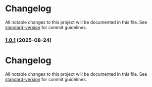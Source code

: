 # Changelog

All notable changes to this project will be documented in this file. See [standard-version](https://github.com/conventional-changelog/standard-version) for commit guidelines.

### [1.0.1](https://gitlab.com/adm.standev/cookiecutter-python-template/compare/v1.0.0...v1.0.1) (2025-08-24)

# Changelog

All notable changes to this project will be documented in this file. See [standard-version](https://github.com/conventional-changelog/standard-version) for commit guidelines.
